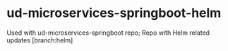 # ud-microservices-springboot-helm

Used with ud-microservices-springboot repo; Repo with Helm related updates [branch:helm]

